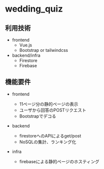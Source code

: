 # wedding_quiz


## 利用技術
- frontend
    - Vue.js
    - Bootstrap or tailwindcss
- backend/infra
    - Firestore
    - Firebase


## 機能要件
- frontend
    - 11ページ分の静的ページの表示
    - ユーザから回答のPOSTリクエスト
    - Bootstrapでデコる

- backend
    - firestoreへのAPIによるget/post
    - NoSQLの集計、ランキング化

- infra
    - firebaseによる静的ページのホスティング


